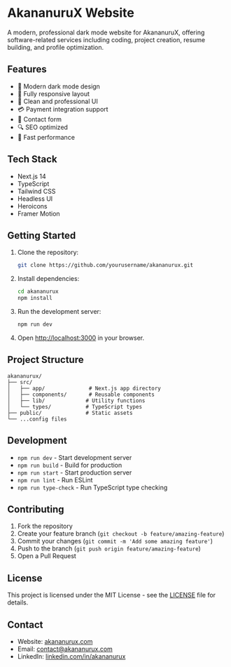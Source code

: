 # AkananuruX Website

A modern, professional dark mode website for AkananuruX, offering software-related services including coding, project creation, resume building, and profile optimization.

## Features

- 🌙 Modern dark mode design
- 📱 Fully responsive layout
- 🎨 Clean and professional UI
- 💳 Payment integration support
- 📝 Contact form
- 🔍 SEO optimized
- 🚀 Fast performance

## Tech Stack

- Next.js 14
- TypeScript
- Tailwind CSS
- Headless UI
- Heroicons
- Framer Motion

## Getting Started

1. Clone the repository:
   ```bash
   git clone https://github.com/yourusername/akananurux.git
   ```

2. Install dependencies:
   ```bash
   cd akananurux
   npm install
   ```

3. Run the development server:
   ```bash
   npm run dev
   ```

4. Open [http://localhost:3000](http://localhost:3000) in your browser.

## Project Structure

```
akananurux/
├── src/
│   ├── app/              # Next.js app directory
│   ├── components/       # Reusable components
│   ├── lib/             # Utility functions
│   └── types/           # TypeScript types
├── public/              # Static assets
└── ...config files
```

## Development

- `npm run dev` - Start development server
- `npm run build` - Build for production
- `npm run start` - Start production server
- `npm run lint` - Run ESLint
- `npm run type-check` - Run TypeScript type checking

## Contributing

1. Fork the repository
2. Create your feature branch (`git checkout -b feature/amazing-feature`)
3. Commit your changes (`git commit -m 'Add some amazing feature'`)
4. Push to the branch (`git push origin feature/amazing-feature`)
5. Open a Pull Request

## License

This project is licensed under the MIT License - see the [LICENSE](LICENSE) file for details.

## Contact

- Website: [akananurux.com](https://akananurux.com)
- Email: contact@akananurux.com
- LinkedIn: [linkedin.com/in/akananurux](https://linkedin.com/in/akananurux) 